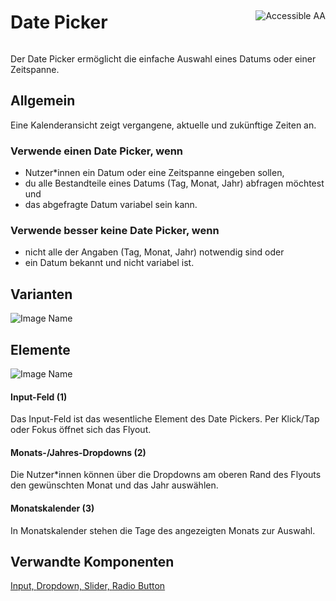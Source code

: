 <div style="display: inline-flex; align-items: center; justify-content: space-between; width: 100%;">
    <h1>Date Picker</h1>
    <img src="assets/aa.png" alt="Accessible AA" />
</div>

Der Date Picker ermöglicht die einfache Auswahl eines Datums oder einer Zeitspanne.

## Allgemein

Eine Kalenderansicht zeigt vergangene, aktuelle und zukünftige Zeiten an.

### Verwende einen Date Picker, wenn

- Nutzer\*innen ein Datum oder eine Zeitspanne eingeben sollen,
- du alle Bestandteile eines Datums (Tag, Monat, Jahr) abfragen möchtest und
- das abgefragte Datum variabel sein kann.

### Verwende besser keine Date Picker, wenn

- nicht alle der Angaben (Tag, Monat, Jahr) notwendig sind oder
- ein Datum bekannt und nicht variabel ist.

## Varianten

![Image Name](assets/3_components/date-picker/Types_de.png)

## Elemente

![Image Name](assets/3_components/date-picker/Elements.png)

#### Input-Feld (1)

Das Input-Feld ist das wesentliche Element des Date Pickers. Per Klick/Tap oder Fokus öffnet sich das Flyout.

#### Monats-/Jahres-Dropdowns (2)

Die Nutzer\*innen können über die Dropdowns am oberen Rand des Flyouts den gewünschten Monat und das Jahr auswählen.

#### Monatskalender (3)

In Monatskalender stehen die Tage des angezeigten Monats zur Auswahl.

## Verwandte Komponenten

[Input, ](?path=/usage/components-text-field--standard)
[Dropdown, ](?path=/usage/components-dropdown--standard)
[Slider, ](?path=/usage/components-slider--standard)
[Radio Button](?path=/usage/components-radio-button--standard)
